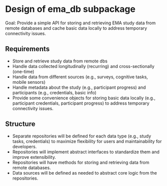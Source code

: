 # Design of ema_db subpackage

Goal: Provide a simple API for storing and retrieving EMA study data from remote databases and
cache basic data locally to address temporary connectivity issues.

## Requirements

- Store and retrieve study data from remote dbs
- Handle data collected longitudinally (recurring) and cross-sectionally (one-time)
- Handle data from different sources (e.g., surveys, cognitive tasks, mobile sensors)
- Handle metadata about the study (e.g., participant progress) and participants (e.g., credentials,
  basic info)
- Provide some convenience objects for storing basic data locally (e.g., participant credentials,
  participant progress) to address temporary connectivity issues.

## Structure

- Separate repositories will be defined for each data type (e.g., study tasks, credentials) to
  maximize flexibility for users and maintainability for developers.
- Repositories will implement abstract interfaces to standardize them and improve extensibility.
- Repositories will have methods for storing and retrieving data from remote databases.
- Data sources will be defined as needed to abstract core logic from the repositories.
